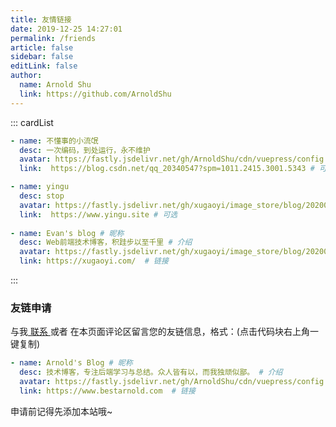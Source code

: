 ```yaml
---
title: 友情链接
date: 2019-12-25 14:27:01
permalink: /friends
article: false
sidebar: false
editLink: false
author:
  name: Arnold Shu
  link: https://github.com/ArnoldShu
---
```


<!--
普通卡片列表容器，可用于友情链接、项目推荐、古诗词展示等。
cardList 后面可跟随一个数字表示每行最多显示多少个，选值范围1~4，默认3。在小屏时会根据屏幕宽度减少每行显示数量。
-->
::: cardList
```yaml
- name: 不懂事的小流氓
  desc: 一次编码，到处运行，永不维护
  avatar: https://fastly.jsdelivr.net/gh/ArnoldShu/cdn/vuepress/config.ts/avatar1.jpg # 头像
  link:  https://blog.csdn.net/qq_20340547?spm=1011.2415.3001.5343 # 可选

- name: yingu
  desc: stop
  avatar: https://fastly.jsdelivr.net/gh/xugaoyi/image_store/blog/20200103123203.jpg # 头像
  link:  https://www.yingu.site # 可选
  
- name: Evan's blog # 昵称
  desc: Web前端技术博客，积跬步以至千里 # 介绍
  avatar: https://fastly.jsdelivr.net/gh/xugaoyi/image_store/blog/20200103123203.jpg # 头像
  link: https://xugaoyi.com/  # 链接
```
:::


### 友链申请

与我[ 联系 ](/about/#联系)或者 在本页面评论区留言您的友链信息，格式：(点击代码块右上角一键复制)


```yaml
- name: Arnold's Blog # 昵称
  desc: 技术博客，专注后端学习与总结。众人皆有以，而我独顽似鄙。 # 介绍
  avatar: https://fastly.jsdelivr.net/gh/ArnoldShu/cdn/vuepress/config.ts/avatar.jpg # 头像
  link: https://www.bestarnold.com  # 链接
```

申请前记得先添加本站哦~
